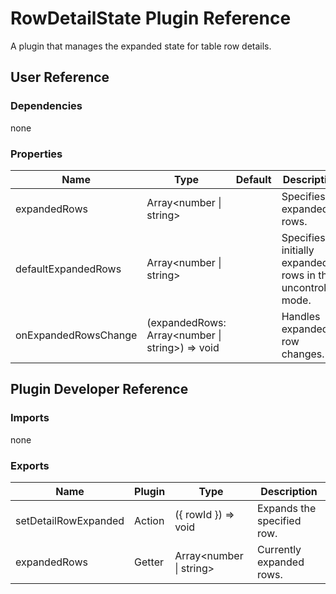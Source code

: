 # RowDetailState Plugin Reference

A plugin that manages the expanded state for table row details.

## User Reference

### Dependencies

none

### Properties

Name | Type | Default | Description
-----|------|---------|------------
expandedRows | Array&lt;number &#124; string&gt; | | Specifies expanded rows.
defaultExpandedRows | Array&lt;number &#124; string&gt; | | Specifies initially expanded rows in the uncontrolled mode.
onExpandedRowsChange | (expandedRows: Array&lt;number &#124; string&gt;) => void | | Handles expanded row changes.

## Plugin Developer Reference

### Imports

none

### Exports

Name | Plugin | Type | Description
-----|--------|------|------------
setDetailRowExpanded | Action | ({ rowId }) => void | Expands the specified row.
expandedRows | Getter | Array&lt;number &#124; string&gt; | Currently expanded rows.
